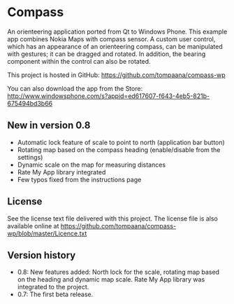 Compass
=======

An orienteering application ported from Qt to Windows Phone. This example app
combines Nokia Maps with compass sensor. A custom user control, which has an
appearance of an orienteering compass, can be manipulated with gestures; it can
be dragged and rotated. In addition, the bearing component within the control
can also be rotated.

This project is hosted in GitHub:
https://github.com/tompaana/compass-wp

You can also download the app from the Store:
http://www.windowsphone.com/s?appid=ed617607-f643-4eb5-821b-675494bd3b66


New in version 0.8
------------------

* Automatic lock feature of scale to point to north (application bar button)
* Rotating map based on the compass heading (enable/disable from the settings)
* Dynamic scale on the map for measuring distances
* Rate My App library integrated
* Few typos fixed from the instructions page


License
-------------------------------------------------------------------------------

See the license text file delivered with this project. The license file is also
available online at
https://github.com/tompaana/compass-wp/blob/master/Licence.txt


Version history
-------------------------------------------------------------------------------

* 0.8: New features added: North lock for the scale, rotating map based on the
  heading and dynamic map scale. Rate My App library was integrated to the
  project.
* 0.7: The first beta release.
